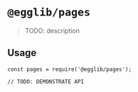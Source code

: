 # `@egglib/pages`

> TODO: description

## Usage

```
const pages = require('@egglib/pages');

// TODO: DEMONSTRATE API
```
